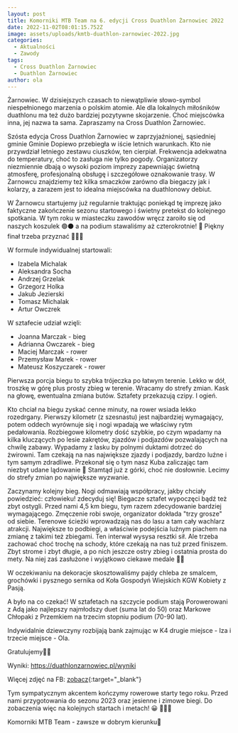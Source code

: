 ```yaml
---
layout: post
title: Komorniki MTB Team na 6. edycji Cross Duathlon Żarnowiec 2022
date: 2022-11-02T08:01:15.752Z
image: assets/uploads/kmtb-duathlon-zarnowiec-2022.jpg
categories:
  - Aktualności
  - Zawody
tags:
  - Cross Duathlon Żarnowiec
  - Duathlon Żarnowiec
author: ola
---
```

Żarnowiec. W dzisiejszych czasach to niewątpliwie słowo-symbol niespełnionego marzenia o polskim atomie. Ale dla lokalnych miłośników duathlonu ma też dużo bardziej pozytywne skojarzenie. Choć miejscówka inna, jej nazwa ta sama. Zapraszamy na Cross Duathlon Żarnowiec.
<!--break-->

Szósta edycja Cross Duathlon Żarnowiec w zaprzyjaźnionej, sąsiedniej gminie Gminie Dopiewo przebiegła w iście letnich warunkach. Kto nie przywdział letniego zestawu ciuszków, ten cierpiał. Frekwencja adekwatna do temperatury, choć to zasługa nie tylko pogody. Organizatorzy niezmiennie dbają o wysoki poziom imprezy zapewniając świetną atmosferę, profesjonalną obsługę i szczegółowe oznakowanie trasy. W Żarnowcu znajdziemy też kilka smaczków zarówno dla biegaczy jak i kolarzy, a zarazem jest to idealna miejscówka na duathlonowy debiut.

W Żarnowcu startujemy już regularnie traktując poniekąd tę imprezę jako faktyczne zakończenie sezonu startowego i świetny pretekst do kolejnego spotkania. W tym roku w miasteczku zawodów wręcz zaroiło się od naszych koszulek 🟢⚫️ a na podium stawaliśmy aż czterokrotnie! 💪 Piękny finał trzeba przyznać 🤩😄😊

W formule indywidualnej startowali:

* Izabela Michalak
* Aleksandra Socha 
* Andrzej Grzelak
* Grzegorz Holka
* Jakub Jezierski
* Tomasz Michalak 
* Artur Owczrek 

W sztafecie udział wzięli:

* Joanna Marczak - bieg
* Adrianna Owczarek - bieg
* Maciej Marczak - rower
* Przemysław Marek - rower
* Mateusz Koszyczarek - rower 

Pierwsza porcja biegu to szybka trójeczka po łatwym terenie. Lekko w dół, troszkę w górę plus prosty zbieg w terenie. Wracamy do strefy zmian. Kask na głowę, ewentualna zmiana butów. Sztafety przekazują czipy. I ogień.

Kto chciał na biegu zyskać cenne minuty, na rower wsiada lekko rozedrgany. Pierwszy kilometr (z szesnastu) jest najbardziej wymagający, potem oddech wyrównuje się i nogi wpadają we właściwy rytm pedałowania. Rozbiegowe kilometry dość szybkie, po czym wpadamy na kilka kluczących po lesie zakrętów, zjazdów i podjazdów pozwalających na chwilę zabawy. Wypadamy z lasku by polnymi duktami dotrzeć do żwirowni. Tam czekają na nas największe zjazdy i podjazdy, bardzo luźne i tym samym zdradliwe. Przekonał się o tym nasz Kuba zaliczając tam niezbyt udane lądowanie 🤕 Stamtąd już z górki, choć nie dosłownie. Lecimy do strefy zmian po największe wyzwanie.

Zaczynamy kolejny bieg. Nogi odmawiają współpracy, jakby chciały powiedzieć: człowieku! zdecyduj się! Biegacze sztafet wypoczęci bądź też zbyt ostygli. Przed nami 4,5 km biegu, tym razem zdecydowanie bardziej wymagającego. Zmęczenie robi swoje, organizator dokłada "trzy grosze" od siebie. Terenowe ścieżki wprowadzają nas do lasu a tam cały wachlarz atrakcji. Największe to podbiegi, a właściwie podejścia luźnym piachem na zmianę z takimi też zbiegami. Ten interwał wysysa resztki sił. Ale trzeba zachować choć trochę na schody, które czekają na nas tuż przed finiszem. Zbyt strome i zbyt długie, a po nich jeszcze ostry zbieg i ostatnia prosta do mety. Na niej zaś zasłużone i wyjątkowo ciekawe medale 🏅🏅

W oczekiwaniu na dekoracje skosztowaliśmy pajdy chleba ze smalcem, grochówki i pysznego sernika od Koła Gospodyń Wiejskich KGW Kobiety z Pasją.

A było na co czekać! W sztafetach na szczycie podium stają Porowerowani z Adą jako najlepszy najmłodszy duet (suma lat do 50) oraz Markowe Chłopaki z Przemkiem na trzecim stopniu podium (70-90 lat).

Indywidalnie dziewczyny rozbijają bank zajmując w K4 drugie miejsce - Iza i trzecie miejsce - Ola. 

Gratulujemy👏👏

Wyniki: <https://duathlonzarnowiec.pl/wyniki>

Więcej zdjęć na FB: [zobacz](https://www.facebook.com/Komorniki.MTB/posts/pfbid02fpdGaBXqDCohBCJBsdYepRu2YNHPXNq6w75vVugmRf78ErRYdDGjZNeWz3k4U8q4l){:target="_blank"}

Tym sympatycznym akcentem kończymy rowerowe starty tego roku. Przed nami przygotowania do sezonu 2023 oraz jesienne i zimowe biegi. Do zobaczenia więc na kolejnych startach i metach! 😀 🏃🏃‍♀️

Komorniki MTB Team - zawsze w dobrym kierunku🙂 